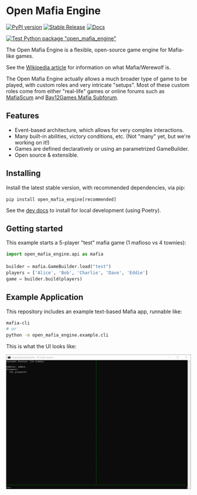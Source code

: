 # Open Mafia Engine

[![PyPI version](https://badge.fury.io/py/open-mafia-engine.svg)](https://badge.fury.io/py/open-mafia-engine)
[![Stable Release](https://img.shields.io/github/release/open-mafia/open_mafia_engine.svg)](https://github.com/open-mafia/open_mafia_engine/releases)
[![Docs](https://readthedocs.org/projects/open-mafia-engine/badge/?version=latest)](https://open-mafia-engine.readthedocs.io/en/latest/)

[![Test Python package "open_mafia_engine"](https://github.com/open-mafia/open_mafia_engine/actions/workflows/python-testing.yml/badge.svg)](https://github.com/open-mafia/open_mafia_engine/actions/workflows/python-testing.yml)

The Open Mafia Engine is a flexible, open-source game engine for Mafia-like games.

See the [Wikipedia article](https://en.wikipedia.org/wiki/Mafia_%28party_game%29)
for information on what Mafia/Werewolf is.

The Open Mafia Engine actually allows a much broader type of game to be played,
with custom roles and very intricate "setups". Most of these custom roles come
from either "real-life" games or online forums such as
[MafiaScum](https://wiki.mafiascum.net/index.php?title=Main_Page) and
[Bay12Games Mafia Subforum](http://www.bay12forums.com/smf/index.php?board=20.0).

## Features

- Event-based architecture, which allows for very complex interactions.
- Many built-in abilities, victory conditions, etc.
  (Not "many" yet, but we're working on it!)
- Games are defined declaratively or using an parametrized GameBuilder.
- Open source & extensible.

## Installing

Install the latest stable version, with recommended dependencies, via pip:

`pip install open_mafia_engine[recommended]`

See the [dev docs](development/installing_dev.md) to install for local
development (using Poetry).

## Getting started

This example starts a 5-player "test" mafia game (1 mafioso vs 4 townies):

```python
import open_mafia_engine.api as mafia

builder = mafia.GameBuilder.load("test")
players = ['Alice', 'Bob', 'Charlie', 'Dave', 'Eddie']
game = builder.build(players)
```

## Example Application

This repository includes an example text-based Mafia app, runnable like:

```bash
mafia-cli
# or
python -m open_mafia_engine.example.cli
```

This is what the UI looks like:

![Example CLI Application](examples/ExampleMafiaCLI.gif)
